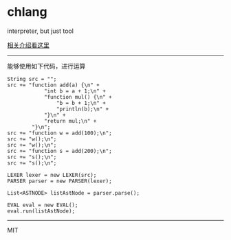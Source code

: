 # chlang

interpreter, but just tool

[相关介绍看这里](http://blog.hacking.pub/2017/06/21/chlang-chu-ban/)

____

能够使用如下代码，进行运算
```
String src = "";
src += "function add(a) {\n" +
            "int b = a + 1;\n" +
            "function mul() {\n" +
                "b = b + 1;\n" +
                "println(b);\n" +
            "}\n" +
            "return mul;\n" +
        "}\n";
src += "function w = add(100);\n";
src += "w();\n";
src += "w();\n";
src += "function s = add(200);\n";
src += "s();\n";
src += "s();\n";

LEXER lexer = new LEXER(src);
PARSER parser = new PARSER(lexer);

List<ASTNODE> listAstNode = parser.parse();

EVAL eval = new EVAL();
eval.run(listAstNode);
```
___

MIT
